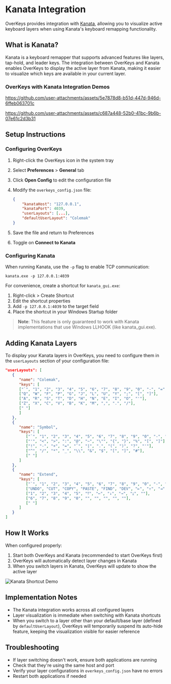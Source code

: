# Kanata Integration

OverKeys provides integration with [Kanata](https://github.com/jtroo/kanata), allowing you to visualize active keyboard layers when using Kanata's keyboard remapping functionality.

## What is Kanata?

Kanata is a keyboard remapper that supports advanced features like layers, tap-hold, and leader keys. The integration between OverKeys and Kanata enables OverKeys to display the active layer from Kanata, making it easier to visualize which keys are available in your current layer.

### OverKeys with Kanata Integration Demos

<https://github.com/user-attachments/assets/5e7878d8-b51d-447d-946d-6ffeb063701c>

<https://github.com/user-attachments/assets/c687a448-52b0-41bc-9b6b-07e61c2d3b31>

## Setup Instructions

### Configuring OverKeys

1. Right-click the OverKeys icon in the system tray
2. Select **Preferences** > **General** tab
3. Click **Open Config** to edit the configuration file
4. Modify the `overkeys_config.json` file:

   ```json
   {
       "kanataHost": "127.0.0.1",
       "kanataPort": 4039,
       "userLayouts": [...],
       "defaultUserLayout": "Colemak"
   }
   ```

5. Save the file and return to Preferences
6. Toggle on **Connect to Kanata**

### Configuring Kanata

When running Kanata, use the `-p` flag to enable TCP communication:

```pwsh
kanata.exe -p 127.0.0.1:4039
```

For convenience, create a shortcut for `kanata_gui.exe`:

1. Right-click > Create Shortcut
2. Edit the shortcut properties
3. Add `-p 127.0.0.1:4039` to the target field
4. Place the shortcut in your Windows Startup folder

> **Note**: This feature is only guaranteed to work with Kanata implementations that use Windows LLHOOK (like kanata_gui.exe).

## Adding Kanata Layers

To display your Kanata layers in OverKeys, you need to configure them in the `userLayouts` section of your configuration file:

```json
"userLayouts": [
   {
      "name": "Colemak",
      "keys": [
      ["`", "1", "2", "3", "4", "5", "6", "7", "8", "9", "0", "-", "=", "BSPC"],
      ["Q", "W", "F", "P", "G", "J", "L", "U", "Y", ";", "[", "]"],
      ["A", "R", "S", "T", "D", "H", "N", "E", "I", "O", "'"],
      ["Z", "X", "C", "V", "B", "K", "M", ",", ".", "/"],
      [" "]
      ]
   },
   {
      "name": "Symbol",
      "keys": [
         ["`", "1", "2", "3", "4", "5", "6", "7", "8", "9", "0", "-", "=", "BSPC"],
         ["'", "<", ">", ":", "@", "~", "\"", "{", "}", "%", "[", "]"],
         ["!", "-", "+", "=", "`", "|", ".", "(", ")", "?", "'"],
         ["^", "/", "*", "_", "\\", "&", "$", "[", "]", "#"],
         [" "]
      ]
   },
   {
      "name": "Extend",
      "keys": [
         ["`", "1", "2", "3", "4", "5", "6", "7", "8", "9", "0", "-", "=", "BSPC"],
         ["UNDO", "CUT", "COPY", "PASTE", "FIND", "DEV", "⇤", "↑", "⇥", "", "", ""],
         ["1", "2", "3", "4", "5", "⤒", "←", "↓", "→", "⤓", ""],
         ["6", "7", "8", "9", "0", "", "", "", "", ""],
         [" "]
      ]
   }
]
```

## How It Works

When configured properly:

1. Start both OverKeys and Kanata (recommended to start OverKeys first)
2. OverKeys will automatically detect layer changes in Kanata
3. When you switch layers in Kanata, OverKeys will update to show the active layer

![Kanata Shortcut Demo](https://github.com/user-attachments/assets/ab50455d-52e4-44b5-a409-c90f1e07c15b)

## Implementation Notes

- The Kanata integration works across all configured layers
- Layer visualization is immediate when switching with Kanata shortcuts
- When you switch to a layer other than your default/base layer (defined by `defaultUserLayout`), OverKeys will temporarily suspend its auto-hide feature, keeping the visualization visible for easier reference

## Troubleshooting

- If layer switching doesn't work, ensure both applications are running
- Check that they're using the same host and port
- Verify your layer configurations in `overkeys_config.json` have no errors
- Restart both applications if needed
